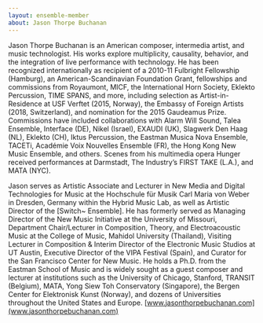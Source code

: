 ```yaml
---
layout: ensemble-member
about: Jason Thorpe Buchanan
---
```

Jason Thorpe Buchanan is an American composer, intermedia artist, and music technologist. His works explore multiplicity, causality, behavior, and the integration of live performance with technology. He has been recognized internationally as recipient of a 2010-11 Fulbright Fellowship (Hamburg), an American-Scandinavian Foundation Grant, fellowships and commissions from Royaumont, MICF, the International Horn Society, Eklekto Percussion, TIME SPANS, and more, including selection as Artist-in-Residence at USF Verftet (2015, Norway), the Embassy of Foreign Artists (2018, Switzerland), and nomination for the 2015 Gaudeamus Prize. Commissions have included collaborations with Alarm Will Sound, Talea Ensemble, Interface (DE), Nikel (Israel), EXAUDI (UK), Slagwerk Den Haag (NL), Eklekto (CH), Iktus Percussion, the Eastman Musica Nova Ensemble, TACETi, Académie Voix Nouvelles Ensemble (FR), the Hong Kong New Music Ensemble, and others. Scenes from his multimedia opera Hunger received performances at Darmstadt, The Industry’s FIRST TAKE (L.A.), and MATA (NYC). 

Jason serves as Artistic Associate and Lecturer in New Media and Digital Technologies for Music at the Hochschule für Musik Carl Maria von Weber in Dresden, Germany within the Hybrid Music Lab, as well as Artistic Director of the [Switch~ Ensemble]. He has formerly served as Managing Director of the New Music Initiative at the University of Missouri, Department Chair/Lecturer in Composition, Theory, and Electroacoustic Music at the College of Music, Mahidol University (Thailand), Visiting Lecturer in Composition & Interim Director of the Electronic Music Studios at UT Austin, Executive Director of the VIPA Festival (Spain), and Curator for the San Francisco Center for New Music. He holds a Ph.D. from the Eastman School of Music and is widely sought as a guest composer and lecturer at institutions such as the University of Chicago, Stanford, TRANSIT (Belgium), MATA, Yong Siew Toh Conservatory (Singapore), the Bergen Center for Elektronisk Kunst (Norway), and dozens of Universities throughout the United States and Europe. [www.jasonthorpebuchanan.com](www.jasonthorpebuchanan.com)
